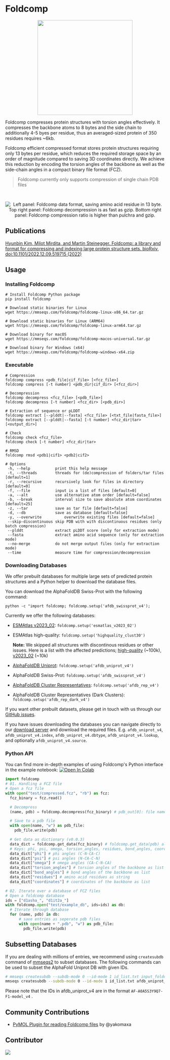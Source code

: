 # Foldcomp

<p align="center">
<img src="https://raw.githubusercontent.com/steineggerlab/foldcomp/master/.github/img/foldcomp_strong_marv.png" max-height="300px" height="300" display="block" margin-left="auto" margin-right="auto" display="block"/>
</p>
Foldcomp compresses protein structures with torsion angles effectively. It compresses the backbone atoms to 8 bytes and the side chain to additionally 4-5 byes per residue, thus an averaged-sized protein of 350 residues requires ~6kb.

Foldcomp efficient compressed format stores protein structures requiring only 13 bytes per residue, which reduces the required storage space by an order of magnitude compared to saving 3D coordinates directly. We achieve this reduction by encoding the torsion angles of the backbone as well as the side-chain angles in a compact binary file format (FCZ).

> Foldcomp currently only supports compression of single chain PDB files
<br clear="right"/>

<p align="center">
<picture>
  <source media="(prefers-color-scheme: dark)" srcset="https://raw.githubusercontent.com/steineggerlab/foldcomp/master/.github/img/format_benchmark_dark.png">
  <img src="https://raw.githubusercontent.com/steineggerlab/foldcomp/master/.github/img/format_benchmark_light.png" alt="Left panel: Foldcomp data format, saving amino acid residue in 13 byte. Top right panel:  Foldcomp decompression is as fast as gzip. Bottom right panel: Foldcomp compression ratio is higher than pulchra and gzip." max-width="720px" max-height="400px" width="auto" height="auto">
</picture>
</p>

## Publications

[Hyunbin Kim, Milot Mirdita, and Martin Steinegger. Foldcomp: a library and format for compressing and indexing large protein structure sets. bioRxiv, doi:10.1101/2022.12.09.519715  (2022)](https://www.biorxiv.org/content/10.1101/2022.12.09.519715v1)

## Usage

### Installing Foldcomp

```
# Install Foldcomp Python package
pip install foldcomp

# Download static binaries for Linux
wget https://mmseqs.com/foldcomp/foldcomp-linux-x86_64.tar.gz

# Download static binaries for Linux (ARM64)
wget https://mmseqs.com/foldcomp/foldcomp-linux-arm64.tar.gz

# Download binary for macOS
wget https://mmseqs.com/foldcomp/foldcomp-macos-universal.tar.gz

# Download binary for Windows (x64)
wget https://mmseqs.com/foldcomp/foldcomp-windows-x64.zip
```

### Executable
```
# Compression
foldcomp compress <pdb_file|cif_file> [<fcz_file>]
foldcomp compress [-t number] <pdb_dir|cif_dir> [<fcz_dir>]

# Decompression
foldcomp decompress <fcz_file> [<pdb_file>]
foldcomp decompress [-t number] <fcz_dir> [<pdb_dir>]

# Extraction of sequence or pLDDT
foldcomp extract [--plddt|--fasta] <fcz_file> [<txt_file|fasta_file>]
foldcomp extract [--plddt|--fasta] [-t number] <fcz_dir|tar> [<output_dir>]

# Check
foldcomp check <fcz_file>
foldcomp check [-t number] <fcz_dir|tar>

# RMSD
foldcomp rmsd <pdb1|cif1> <pdb2|cif2>

# Options
 -h, --help           print this help message
 -t, --threads        threads for (de)compression of folders/tar files [default=1]
 -r, --recursive      recursively look for files in directory [default=0]
 -f, --file           input is a list of files [default=0]
 -a, --alt            use alternative atom order [default=false]
 -b, --break          interval size to save absolute atom coordinates [default=25]
 -z, --tar            save as tar file [default=false]
 -d, --db             save as database [default=false]
 -y, --overwrite          overwrite existing files [default=false]
 --skip-discontinuous skip PDB with with discontinuous residues (only batch compression)
 --plddt              extract pLDDT score (only for extraction mode)
 --fasta              extract amino acid sequence (only for extraction mode)
 --no-merge           do not merge output files (only for extraction mode)
 --time               measure time for compression/decompression
```

### Downloading Databases
We offer prebuilt databases for multiple large sets of predicted protein structures and a Python helper to download the database files.

You can download the AlphaFoldDB Swiss-Prot with the following command:
```
python -c "import foldcomp; foldcomp.setup('afdb_swissprot_v4');
```

Currently we offer the following databases:
* [ESMAtlas v2023_02](https://esmatlas.com/): `foldcomp.setup('esmatlas_v2023_02')`
* ESMAtlas high-quality: `foldcomp.setup('highquality_clust30')`

  **Note:** We skipped all structures with discontinous residues or other issues.
   Here is a list with the affected predictions;
   [high-quality](https://foldcomp.steineggerlab.workers.dev/highquality_clust30_issues.txt) (~100k),
   [v2023_02](https://foldcomp.steineggerlab.workers.dev/esmatlas_v2023_02.err.log) (~10k)

* [AlphaFoldDB Uniprot](https://alphafold.ebi.ac.uk/): `foldcomp.setup('afdb_uniprot_v4')`
* AlphaFoldDB Swiss-Prot: `foldcomp.setup('afdb_swissprot_v4')`
* [AlphaFoldDB Cluster Representatives](https://afdb-cluster.steineggerlab.workers.dev/): `foldcomp.setup('afdb_rep_v4')`
* AlphaFoldDB Cluster Representatives (Dark Clusters): `foldcomp.setup('afdb_rep_dark_v4')`

If you want other prebuilt datasets, please get in touch with us through our [GitHub issues](https://github.com/steineggerlab/foldcomp/issues).

If you have issues downloading the databases you can navigate directly to our [download server](https://foldcomp.steineggerlab.workers.dev/) and download the required files. E.g. `afdb_uniprot_v4`, `afdb_uniprot_v4.index`, `afdb_uniprot_v4.dbtype`, `afdb_uniprot_v4.lookup`, and optionally `afdb_uniprot_v4.source`.

### Python API

You can find more in-depth examples of using Foldcomp's Python interface in the example notebook:
<a href="https://colab.research.google.com/github/steineggerlab/foldcomp/blob/master/foldcomp-py-examples.ipynb" target="_blank" rel="noopener"><img src="https://colab.research.google.com/assets/colab-badge.svg" alt="Open In Colab"/></a>

```py
import foldcomp
# 01. Handling a FCZ file
# Open a fcz file
with open("test/compressed.fcz", "rb") as fcz:
  fcz_binary = fcz.read()

  # Decompress
  (name, pdb) = foldcomp.decompress(fcz_binary) # pdb_out[0]: file name, pdb_out[1]: pdb binary string

  # Save to a pdb file
  with open(name, "w") as pdb_file:
    pdb_file.write(pdb)

  # Get data as dictionary (v0.0.3)
  data_dict = foldcomp.get_data(fcz_binary) # foldcomp.get_data(pdb) also works
  # Keys: phi, psi, omega, torsion_angles, residues, bond_angles, coordinates
  data_dict["phi"] # phi angles (C-N-CA-C)
  data_dict["psi"] # psi angles (N-CA-C-N)
  data_dict["omega"] # omega angles (CA-C-N-CA)
  data_dict["torsion_angles"] # torsion angles of the backbone as list (phi + psi + omega)
  data_dict["bond_angles"] # bond angles of the backbone as list
  data_dict["residues"] # amino acid residues as string
  data_dict["coordinates"] # coordinates of the backbone as list

# 02. Iterate over a database of FCZ files
# Open a foldcomp database
ids = ["d1asha_", "d1it2a_"]
with foldcomp.open("test/example_db", ids=ids) as db:
  # Iterate through database
  for (name, pdb) in db:
      # save entries as seperate pdb files
      with open(name + ".pdb", "w") as pdb_file:
        pdb_file.write(pdb)
```

## Subsetting Databases
If you are dealing with millions of entries, we recommend using `createsubdb` command
of [mmseqs2](https://mmseqs.com) to subset databases.
The following commands can be used to subset the AlphaFold Uniprot DB with given IDs.
```sh
# mmseqs createsubdb --subdb-mode 0 --id-mode 1 id_list.txt input_foldcomp_db output_foldcomp_db
mmseqs createsubdb --subdb-mode 0 --id-mode 1 id_list.txt afdb_uniprot_v4 afdb_subset
```
Please note that the IDs in afdb_uniprot_v4 are in the format `AF-A0A5S3Y9Q7-F1-model_v4` .

## Community Contributions
* [PyMOL Plugin for reading Foldcomp files](https://github.com/yakomaxa/load_fcz_PyMOL) by @yakomaxa

## Contributor
<a href="https://github.com/steineggerlab/foldcomp/graphs/contributors">
  <img src="https://contributors-img.firebaseapp.com/image?repo=steineggerlab/foldcomp" />
</a>

